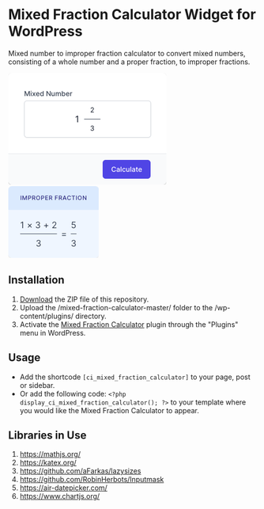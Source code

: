 # Mixed Fraction Calculator Widget for WordPress

Mixed number to improper fraction calculator to convert mixed numbers, consisting of a whole number and a proper fraction, to improper fractions.

![Mixed Fraction Calculator Input Form](/assets/images/screenshot-1.png "Mixed Fraction Calculator Input Form")
![Mixed Fraction Calculator Calculation Results](/assets/images/screenshot-2.png "Mixed Fraction Calculator Calculation Results")

## Installation

1. [Download](https://github.com/pub-calculator-io/age-calculator/archive/refs/heads/master.zip) the ZIP file of this repository.
2. Upload the /mixed-fraction-calculator-master/ folder to the /wp-content/plugins/ directory.
3. Activate the [Mixed Fraction Calculator](https://www.calculator.io/mixed-fraction-calculator/ "Mixed Fraction Calculator Homepage") plugin through the "Plugins" menu in WordPress.

## Usage
* Add the shortcode `[ci_mixed_fraction_calculator]` to your page, post or sidebar.
* Or add the following code: `<?php display_ci_mixed_fraction_calculator(); ?>` to your template where you would like the Mixed Fraction Calculator to appear.

## Libraries in Use
1. https://mathjs.org/
2. https://katex.org/
3. https://github.com/aFarkas/lazysizes
4. https://github.com/RobinHerbots/Inputmask
5. https://air-datepicker.com/
6. https://www.chartjs.org/

